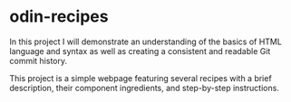 # odin-recipes

In this project I will demonstrate an understanding of the basics of HTML language and syntax
as well as creating a consistent and readable Git commit history.

This project is a simple webpage featuring several recipes with a brief description, their component ingredients, and step-by-step instructions.
